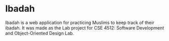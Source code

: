 # Ibadah
Ibadah is a web application for practicing Muslims to keep track of their ibadah. It was made as the Lab project for CSE 4512: Software Development and Object-Oriented Design Lab.
